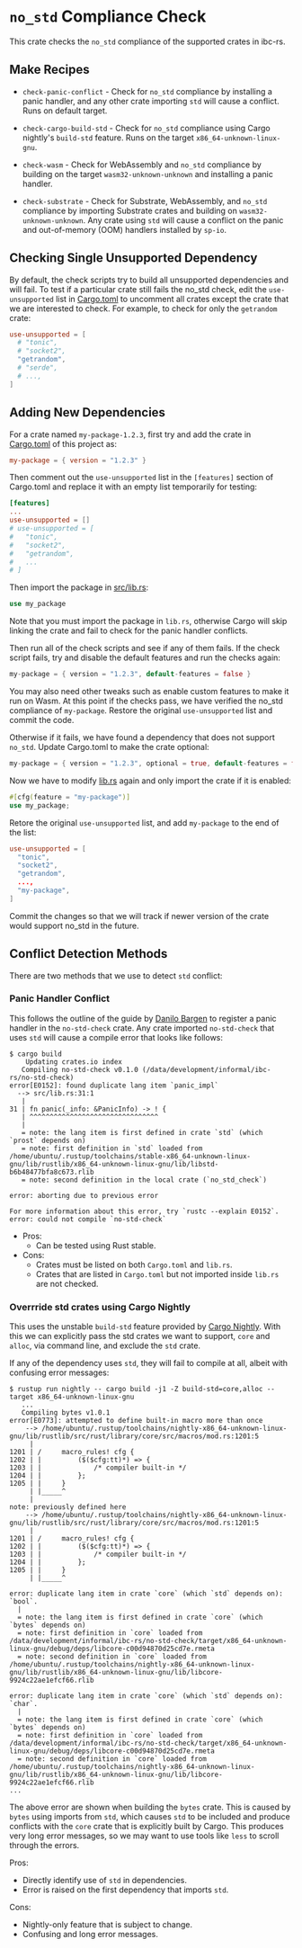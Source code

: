 # `no_std` Compliance Check

This crate checks the `no_std` compliance of the supported crates in ibc-rs.

## Make Recipes

- `check-panic-conflict` - Check for `no_std` compliance by installing a panic
  handler, and any other crate importing `std` will cause a conflict. Runs on
  default target.

- `check-cargo-build-std` - Check for `no_std` compliance using Cargo nightly's
  `build-std` feature. Runs on the target `x86_64-unknown-linux-gnu`.

- `check-wasm` - Check for WebAssembly and `no_std` compliance by building on
  the target `wasm32-unknown-unknown` and installing a panic handler.

- `check-substrate` - Check for Substrate, WebAssembly, and `no_std` compliance
  by importing Substrate crates and building on `wasm32-unknown-unknown`. Any
  crate using `std` will cause a conflict on the panic and out-of-memory (OOM)
  handlers installed by `sp-io`.

## Checking Single Unsupported Dependency

By default, the check scripts try to build all unsupported dependencies and will
fail. To test if a particular crate still fails the no_std check, edit the
`use-unsupported` list in [Cargo.toml](./Cargo.toml) to uncomment all crates
except the crate that we are interested to check. For example, to check for only
the `getrandom` crate:

```toml
use-unsupported = [
  # "tonic",
  # "socket2",
  "getrandom",
  # "serde",
  # ...,
]
```

## Adding New Dependencies

For a crate named `my-package-1.2.3`, first try and add the crate in
[Cargo.toml](./Cargo.toml) of this project as:

```toml
my-package = { version = "1.2.3" }
```

Then comment out the `use-unsupported` list in the `[features]` section of
Cargo.toml and replace it with an empty list temporarily for testing:

```toml
[features]
...
use-unsupported = []
# use-unsupported = [
#   "tonic",
#   "socket2",
#   "getrandom",
#   ...
# ]
```

Then import the package in [src/lib.rs](./src/lib.rs):

```rust
use my_package
```

Note that you must import the package in `lib.rs`, otherwise Cargo will skip
linking the crate and fail to check for the panic handler conflicts.

Then run all of the check scripts and see if any of them fails. If the check
script fails, try and disable the default features and run the checks again:

```rust
my-package = { version = "1.2.3", default-features = false }
```

You may also need other tweaks such as enable custom features to make it run on
Wasm. At this point if the checks pass, we have verified the no_std compliance
of `my-package`. Restore the original `use-unsupported` list and commit the
code.

Otherwise if it fails, we have found a dependency that does not support
`no_std`. Update Cargo.toml to make the crate optional:

```rust
my-package = { version = "1.2.3", optional = true, default-features = false }
```

Now we have to modify [lib.rs](./src/lib.rs) again and only import the crate if
it is enabled:

```rust
#[cfg(feature = "my-package")]
use my_package;
```

Retore the original `use-unsupported` list, and add `my-package` to the end of
the list:

```toml
use-unsupported = [
  "tonic",
  "socket2",
  "getrandom",
  ...,
  "my-package",
]
```

Commit the changes so that we will track if newer version of the crate would
support no_std in the future.

## Conflict Detection Methods

There are two methods that we use to detect `std` conflict:

### Panic Handler Conflict

This follows the outline of the guide by
[Danilo Bargen](https://blog.dbrgn.ch/2019/12/24/testing-for-no-std-compatibility/)
to register a panic handler in the `no-std-check` crate. Any crate imported
`no-std-check` that uses `std` will cause a compile error that looks like
follows:

```
$ cargo build
    Updating crates.io index
   Compiling no-std-check v0.1.0 (/data/development/informal/ibc-rs/no-std-check)
error[E0152]: found duplicate lang item `panic_impl`
  --> src/lib.rs:31:1
   |
31 | fn panic(_info: &PanicInfo) -> ! {
   | ^^^^^^^^^^^^^^^^^^^^^^^^^^^^^^^^
   |
   = note: the lang item is first defined in crate `std` (which `prost` depends on)
   = note: first definition in `std` loaded from /home/ubuntu/.rustup/toolchains/stable-x86_64-unknown-linux-gnu/lib/rustlib/x86_64-unknown-linux-gnu/lib/libstd-b6b48477bfa8c673.rlib
   = note: second definition in the local crate (`no_std_check`)

error: aborting due to previous error

For more information about this error, try `rustc --explain E0152`.
error: could not compile `no-std-check`
```

- Pros:
  - Can be tested using Rust stable.
- Cons:
  - Crates must be listed on both `Cargo.toml` and `lib.rs`.
  - Crates that are listed in `Cargo.toml` but not imported inside `lib.rs` are
    not checked.

### Overrride std crates using Cargo Nightly

This uses the unstable `build-std` feature provided by
[Cargo Nightly](https://doc.rust-lang.org/nightly/cargo/reference/unstable.html#build-std).
With this we can explicitly pass the std crates we want to support, `core` and
`alloc`, via command line, and exclude the `std` crate.

If any of the dependency uses `std`, they will fail to compile at all, albeit
with confusing error messages:

```
$ rustup run nightly -- cargo build -j1 -Z build-std=core,alloc --target x86_64-unknown-linux-gnu
   ...
   Compiling bytes v1.0.1
error[E0773]: attempted to define built-in macro more than once
    --> /home/ubuntu/.rustup/toolchains/nightly-x86_64-unknown-linux-gnu/lib/rustlib/src/rust/library/core/src/macros/mod.rs:1201:5
     |
1201 | /     macro_rules! cfg {
1202 | |         ($($cfg:tt)*) => {
1203 | |             /* compiler built-in */
1204 | |         };
1205 | |     }
     | |_____^
     |
note: previously defined here
    --> /home/ubuntu/.rustup/toolchains/nightly-x86_64-unknown-linux-gnu/lib/rustlib/src/rust/library/core/src/macros/mod.rs:1201:5
     |
1201 | /     macro_rules! cfg {
1202 | |         ($($cfg:tt)*) => {
1203 | |             /* compiler built-in */
1204 | |         };
1205 | |     }
     | |_____^

error: duplicate lang item in crate `core` (which `std` depends on): `bool`.
  |
  = note: the lang item is first defined in crate `core` (which `bytes` depends on)
  = note: first definition in `core` loaded from /data/development/informal/ibc-rs/no-std-check/target/x86_64-unknown-linux-gnu/debug/deps/libcore-c00d94870d25cd7e.rmeta
  = note: second definition in `core` loaded from /home/ubuntu/.rustup/toolchains/nightly-x86_64-unknown-linux-gnu/lib/rustlib/x86_64-unknown-linux-gnu/lib/libcore-9924c22ae1efcf66.rlib

error: duplicate lang item in crate `core` (which `std` depends on): `char`.
  |
  = note: the lang item is first defined in crate `core` (which `bytes` depends on)
  = note: first definition in `core` loaded from /data/development/informal/ibc-rs/no-std-check/target/x86_64-unknown-linux-gnu/debug/deps/libcore-c00d94870d25cd7e.rmeta
  = note: second definition in `core` loaded from /home/ubuntu/.rustup/toolchains/nightly-x86_64-unknown-linux-gnu/lib/rustlib/x86_64-unknown-linux-gnu/lib/libcore-9924c22ae1efcf66.rlib
...
```

The above error are shown when building the `bytes` crate. This is caused by
`bytes` using imports from `std`, which causes `std` to be included and produce
conflicts with the `core` crate that is explicitly built by Cargo. This produces
very long error messages, so we may want to use tools like `less` to scroll
through the errors.

Pros:

- Directly identify use of `std` in dependencies.
- Error is raised on the first dependency that imports `std`.

Cons:

- Nightly-only feature that is subject to change.
- Confusing and long error messages.
